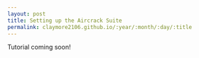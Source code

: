 ```yaml
---
layout: post
title: Setting up the Aircrack Suite
permalink: claymore2106.github.io/:year/:month/:day/:title
---
```


Tutorial coming soon!

